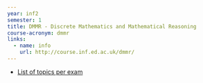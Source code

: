 ```yaml
---
year: inf2
semester: 1
title: DMMR - Discrete Mathematics and Mathematical Reasoning
course-acronym: dmmr
links:
  - name: info
    url: http://course.inf.ed.ac.uk/dmmr/
---
```


- [List of topics per exam](https://gist.github.com/neanias/058ac1d64386f240bfc38922e764e8a6)
